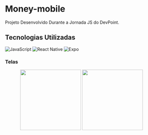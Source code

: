 # Money-mobile

Projeto Desenvolvido Durante a Jornada JS do DevPoint.

## Tecnologias Utilizadas

![JavaScript](https://img.shields.io/badge/JavaScript-F7DF1E?style=for-the-badge&logo=javascript&logoColor=black)
![React Native](https://img.shields.io/badge/react_native-%2320232a.svg?style=for-the-badge&logo=react&logoColor=%2361DAFB)
![Expo](https://img.shields.io/badge/expo-1C1E24?style=for-the-badge&logo=expo&logoColor=#D04A37)

### Telas

<div align="center">
  <img src="https://github.com/eversondsdev/money-mobile/assets/64181241/6bad2595-674e-499d-b852-7bc1c84194d7" width="200px"/>
  <img src="https://github.com/eversondsdev/money-mobile/assets/64181241/a051bda1-1dd3-45c7-a370-988f1ccd6eec" width="200px"/>
</div>
